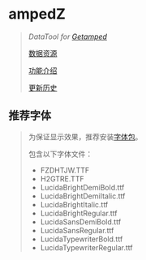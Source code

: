 # ampedZ
>*DataTool for [Getamped](http://bfo.sdo.com/)*
>
>[数据资源](DATARESOURCE.md)
>
>[功能介绍](README.md)
>
>[更新历史](WHATSNEW.md)
## 推荐字体
>
>为保证显示效果，推荐安装[字体包](fonts.zip)。
>
>包含以下字体文件：
>* FZDHTJW.TTF
>* H2GTRE.TTF
>* LucidaBrightDemiBold.ttf
>* LucidaBrightDemiItalic.ttf
>* LucidaBrightItalic.ttf
>* LucidaBrightRegular.ttf
>* LucidaSansDemiBold.ttf
>* LucidaSansRegular.ttf
>* LucidaTypewriterBold.ttf
>* LucidaTypewriterRegular.ttf
